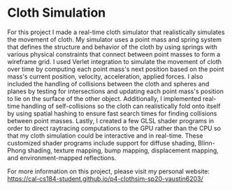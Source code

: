 # Cloth Simulation
For this project I made a real-time cloth simulator that realistically simulates the movement of cloth. My simulator uses a point mass and spring system that defines the structure and behavior of the cloth by using springs with various physical constraints that connect between point masses to form a wireframe grid. I used Verlet integration to simulate the movement of cloth over time by computing each point mass's next position based on the point mass's current position, velocity, acceleration, applied forces. I also included the handling of collisions between the cloth and spheres and planes by testing for intersections and updating each point mass's position to lie on the surface of the other object. Additionally, I implemented real-time handling of self-collisions so the cloth can realistically fold onto itself by using spatial hashing to ensure fast search times for finding collisions between point masses. Lastly, I created a few GLSL shader programs in order to direct raytracing computations to the GPU rather than the CPU so that my cloth simulation could be interactive and in real-time. These customized shader programs include support for diffuse shading, Blinn-Phong shading, texture mapping, bump mapping, displacement mapping, and environment-mapped reflections. 

For more information on this project, please visit my personal website:
https://cal-cs184-student.github.io/p4-clothsim-sp20-vaustin6203/
